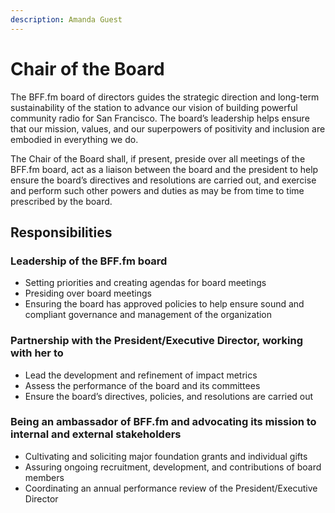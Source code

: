 ```yaml
---
description: Amanda Guest
---
```


# Chair of the Board

The BFF.fm board of directors guides the strategic direction and long-term sustainability of the station to advance our vision of building powerful community radio for San Francisco. The board’s leadership helps ensure that our mission, values, and our superpowers of positivity and inclusion are embodied in everything we do.

The Chair of the Board shall, if present, preside over all meetings of the BFF.fm board, act as a liaison between the board and the president to help ensure the board’s directives and resolutions are carried out, and exercise and perform such other powers and duties as may be from time to time prescribed by the board.&#x20;

## Responsibilities

### Leadership of the BFF.fm board

* Setting priorities and creating agendas for board meetings
* Presiding over board meetings
* Ensuring the board has approved policies to help ensure sound and compliant governance and management of the organization

### Partnership with the President/Executive Director, working with her to

* Lead the development and refinement of impact metrics
* Assess the performance of the board and its committees
* Ensure the board’s directives, policies, and resolutions are carried out

### Being an ambassador of BFF.fm and advocating its mission to internal and external stakeholders

* Cultivating and soliciting major foundation grants and individual gifts
* Assuring ongoing recruitment, development, and contributions of board members
* Coordinating an annual performance review of the President/Executive Director

